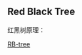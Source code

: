 ## Red Black Tree

红黑树原理：

[RB-tree](https://github.com/steveLauwh/Data-Structures-And-Algorithms/tree/master/Tree/RB-tree)
